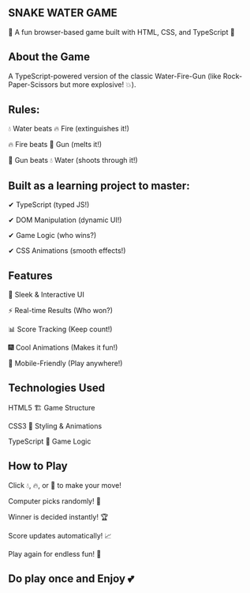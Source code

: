 ## SNAKE WATER GAME 
🌟 A fun browser-based game built with HTML, CSS, and TypeScript 🌟


## About the Game
A TypeScript-powered version of the classic Water-Fire-Gun (like Rock-Paper-Scissors but more explosive! 💥).


## Rules:
💧 Water beats 🔥 Fire (extinguishes it!)

🔥 Fire beats 🔫 Gun (melts it!)

🔫 Gun beats 💧 Water (shoots through it!)

## Built as a learning project to master:
✔ TypeScript (typed JS!)

✔ DOM Manipulation (dynamic UI!)

✔ Game Logic (who wins?)

✔ CSS Animations (smooth effects!)


## Features
🎨 Sleek & Interactive UI

⚡ Real-time Results (Who won?)

📊 Score Tracking (Keep count!)

🎆 Cool Animations (Makes it fun!)

📱 Mobile-Friendly (Play anywhere!)


## Technologies Used
HTML5 🏗️	Game Structure

CSS3 🎨	Styling & Animations

TypeScript 📜	Game Logic

## How to Play
Click 💧, 🔥, or 🔫 to make your move!

Computer picks randomly! 🤖

Winner is decided instantly! 🏆

Score updates automatically! 📈

Play again for endless fun! 🔄






## Do play once and Enjoy 💕

